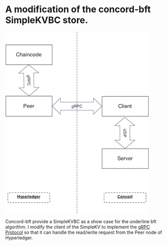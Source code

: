 
# A modification of the concord-bft SimpleKVBC store.

![Design Graph](design.jpg)

Concord-bft provide a SimpleKVBC as a show case for the underline bft algorithm. I modify the client of the SimpleKV to implement the [gRPC Protocol](https://github.com/nickcen/fabric/blob/concord_kv/core/ledger/util/concorddb/msgs/concord.proto) so that it can handle the read/write request from the Peer node of Hyperledger.